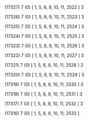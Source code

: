 (17327) 7 (0) [ 1, 5, 8, 9, 10, 11, 2522 ] 3 


(17326) 7 (0) [ 1, 5, 8, 9, 10, 11, 2523 ] 3 


(17325) 7 (0) [ 1, 5, 8, 9, 10, 11, 2524 ] 3 


(17324) 7 (0) [ 1, 5, 8, 9, 10, 11, 2525 ] 3 


(17323) 7 (0) [ 1, 5, 8, 9, 10, 11, 2526 ] 3 


(17322) 7 (0) [ 1, 5, 8, 9, 10, 11, 2527 ] 3 


(17321) 7 (0) [ 1, 5, 8, 9, 10, 11, 2528 ] 3 


(17320) 7 (0) [ 1, 5, 8, 9, 10, 11, 2529 ] 3 


(17319) 7 (0) [ 1, 5, 8, 9, 10, 11, 2530 ] 3 


(17318) 7 (0) [ 1, 5, 8, 9, 10, 11, 2531 ] 3 


(17317) 7 (0) [ 1, 5, 8, 9, 10, 11, 2532 ] 3 


(17316) 7 (0) [ 1, 5, 8, 9, 10, 11, 2533 ]  

